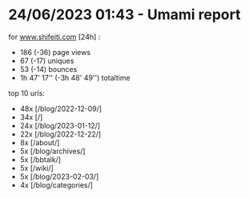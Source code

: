 # 24/06/2023 01:43 - Umami report
for www.shifeiti.com [24h] :

 - 186 (-36) page views
 - 67 (-17) uniques
 - 53 (-14) bounces
 - 1h 47' 17'' (-3h 48' 49'') totaltime


top 10 urls:
 - 48x [/blog/2022-12-09/]
 - 34x [/]
 - 24x [/blog/2023-01-12/]
 - 22x [/blog/2022-12-22/]
 - 8x [/about/]
 - 5x [/blog/archives/]
 - 5x [/bbtalk/]
 - 5x [/wiki/]
 - 5x [/blog/2023-02-03/]
 - 4x [/blog/categories/]


